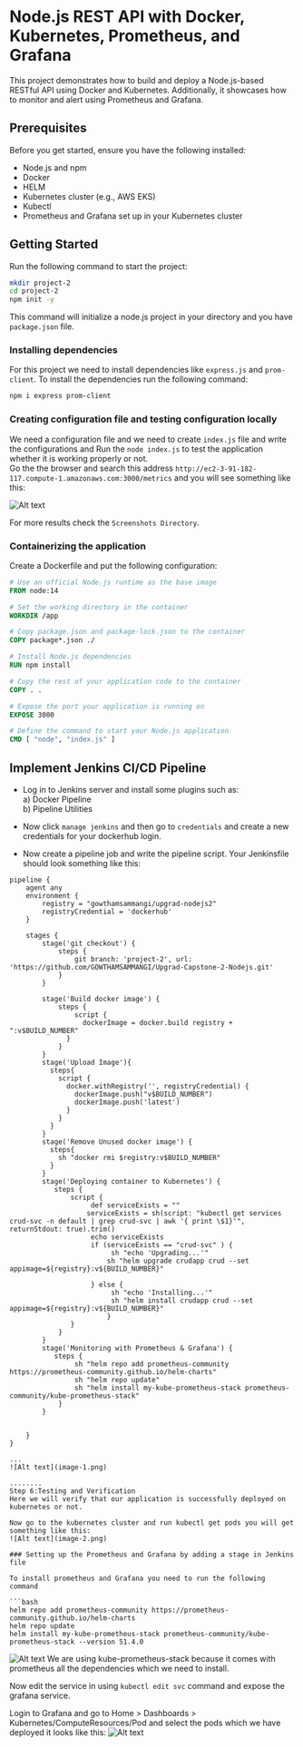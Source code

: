 # Node.js REST API with Docker, Kubernetes, Prometheus, and Grafana

This project demonstrates how to build and deploy a Node.js-based RESTful API using Docker and Kubernetes. Additionally, it showcases how to monitor and alert using Prometheus and Grafana.

## Prerequisites

Before you get started, ensure you have the following installed:

- Node.js and npm
- Docker
- HELM
- Kubernetes cluster (e.g., AWS EKS)
- Kubectl
- Prometheus and Grafana set up in your Kubernetes cluster

## Getting Started

Run the following command to start the project:

```bash
mkdir project-2
cd project-2
npm init -y
```

This command will initialize a node.js project in your directory and you have `package.json` file.

### Installing dependencies

For this project we need to install dependencies like `express.js` and `prom-client`. To install the dependencies run the following command:

```bash
npm i express prom-client
```

### Creating configuration file and testing configuration locally

We need a configuration file and we need to create `index.js` file and write the configurations and Run the `node index.js` to test the application whether it is working properly or not.  
Go the the browser and search this address `http://ec2-3-91-182-117.compute-1.amazonaws.com:3000/metrics` and you will see something like this:

![Alt text](image.png)

For more results check the `Screenshots Directory`.

### Containerizing the application

Create a Dockerfile and put the following configuration:

```dockerfile
# Use an official Node.js runtime as the base image
FROM node:14

# Set the working directory in the container
WORKDIR /app

# Copy package.json and package-lock.json to the container
COPY package*.json ./

# Install Node.js dependencies
RUN npm install

# Copy the rest of your application code to the container
COPY . .

# Expose the port your application is running on
EXPOSE 3000

# Define the command to start your Node.js application
CMD [ "node", "index.js" ]
```

## Implement Jenkins CI/CD Pipeline

- Log in to Jenkins server and install some plugins such as:  
a) Docker Pipeline  
b) Pipeline Utilities

- Now click `manage jenkins` and then go to `credentials` and create a new credentials for your dockerhub login. 

- Now create a pipeline job and write the pipeline script. Your Jenkinsfile should look something like this:
```
pipeline {
    agent any
    environment {
        registry = "gowthamsammangi/upgrad-nodejs2"
        registryCredential = 'dockerhub'
    }

    stages {
        stage('git checkout') {
            steps {
                git branch: 'project-2', url: 'https://github.com/GOWTHAMSAMMANGI/Upgrad-Capstone-2-Nodejs.git'
            }
        }
        
        stage('Build docker image') {
            steps {
                script {
                  dockerImage = docker.build registry + ":v$BUILD_NUMBER"
              }
            }
        }
        stage('Upload Image'){
          steps{
            script {
              docker.withRegistry('', registryCredential) {
                dockerImage.push("v$BUILD_NUMBER")
                dockerImage.push('latest')
              }
            }
          }
        }
        stage('Remove Unused docker image') {
          steps{
            sh "docker rmi $registry:v$BUILD_NUMBER"
          }
        }
        stage('Deploying container to Kubernetes') {
           steps {
               script {
                    def serviceExists = ""
                   serviceExists = sh(script: "kubectl get services crud-svc -n default | grep crud-svc | awk '{ print \$1}'", returnStdout: true).trim()
                    echo serviceExists 
                    if (serviceExists == "crud-svc" ) {
                         sh "echo 'Upgrading...'"
                        sh "helm upgrade crudapp crud --set appimage=${registry}:v${BUILD_NUMBER}"
                    
                    } else {
                         sh "echo 'Installing...'"
                         sh "helm install crudapp crud --set appimage=${registry}:v${BUILD_NUMBER}"
                        }
               }
            }
        }    
        stage('Monitoring with Prometheus & Grafana') {
           steps {
                sh "helm repo add prometheus-community https://prometheus-community.github.io/helm-charts"
                sh "helm repo update"
                sh "helm install my-kube-prometheus-stack prometheus-community/kube-prometheus-stack"
            }
        }
        

    }
}

...
![Alt text](image-1.png)

........
Step 6:Testing and Verification
Here we will verify that our application is successfully deployed on kubernetes or not.

Now go to the kubernetes cluster and run kubectl get pods you will get something like this:
![Alt text](image-2.png)

### Setting up the Prometheus and Grafana by adding a stage in Jenkins file

To install prometheus and Grafana you need to run the following command

```bash
helm repo add prometheus-community https://prometheus-community.github.io/helm-charts
helm repo update
helm install my-kube-prometheus-stack prometheus-community/kube-prometheus-stack --version 51.4.0
```
![Alt text](image-4.png)
We are using kube-prometheus-stack because it comes with prometheus all the dependencies which we need to install.

Now edit the service in using `kubectl edit svc` command and expose the grafana service.

Login to Grafana and go to Home > Dashboards > Kubernetes/ComputeResources/Pod and select the pods which we have deployed it looks like this:
![Alt text](image-5.png)